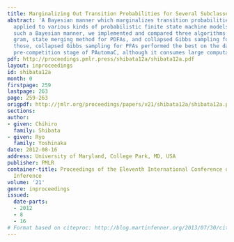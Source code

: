 ```yaml
---
title: Marginalizing Out Transition Probabilities for Several Subclasses of PFAs
abstract: 'A Bayesian manner which marginalizes transition probabilities can be generally
  applied to various kinds of probabilistic finite state machine models. Based on
  such a Bayesian manner, we implemented and compared three algorithms: variable-length
  gram, state merging method for PDFAs, and collapsed Gibbs sampling for PFAs. Among
  those, collapsed Gibbs sampling for PFAs performed the best on the data from the
  pre-competition stage of PAutomaC, although it consumes large computation resources.'
pdf: http://proceedings.pmlr.press/shibata12a/shibata12a.pdf
layout: inproceedings
id: shibata12a
month: 0
firstpage: 259
lastpage: 263
page: 259-263
origpdf: http://jmlr.org/proceedings/papers/v21/shibata12a/shibata12a.pdf
sections: 
author:
- given: Chihiro
  family: Shibata
- given: Ryo
  family: Yoshinaka
date: 2012-08-16
address: University of Maryland, College Park, MD, USA
publisher: PMLR
container-title: Proceedings of the Eleventh International Conference on Grammatical
  Inference
volume: '21'
genre: inproceedings
issued:
  date-parts:
  - 2012
  - 8
  - 16
# Format based on citeproc: http://blog.martinfenner.org/2013/07/30/citeproc-yaml-for-bibliographies/
---
```

